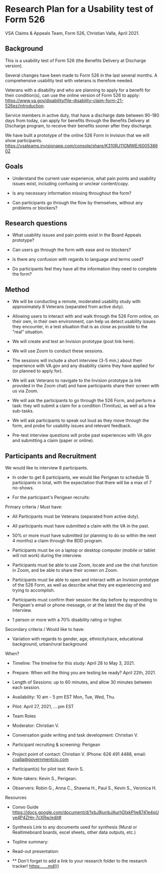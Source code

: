 Research Plan for a Usability test of Form 526 
===============================================

VSA Claims & Appeals Team, Form 526, Christian Valla, April 2021.

Background
----------

This is a usability test of Form 526 (the Benefits Delivery at Discharge version). 

Several changes have been made to Form 526 in the last several months. A comprehensive usability test with veterans is therefore needed. 

Veterans with a disability and who are planning to apply for a benefit for their condition(s), can use the online version of Form 526 to apply: <https://www.va.gov/disability/file-disability-claim-form-21-526ez/introduction>. 

Service members in active duty, that have a discharge date between 90-180 days from today, can apply for benefits through the Benefits Delivery at Discharge program, to receive their benefits sooner after they discharge. 

We have built a prototype of the online 526 Form in Invision that we will show participants. <https://vsateams.invisionapp.com/console/share/K310RJ11GMWE/600538602>

Goals
-----

-   Understand the current user experience, what pain points and usability issues exist, including confusing or unclear content/copy. 

-   Is any necessary information missing throughout the form?

-   Can participants go through the flow by themselves, without any problems or blockers? 

Research questions
------------------

-   What usability issues and pain points exist in the Board Appeals prototype?

-   Can users go through the form with ease and no blockers?

-   Is there any confusion with regards to language and terms used? 

-   Do participants feel they have all the information they need to complete the form?

Method  
--------

-   We will be conducting a remote, moderated usability study with approximately 8 Veterans (separated from active duty).

-   Allowing users to interact with and walk through the 526 Form online, on their own, in their own environment, can help us detect usability issues they encounter, in a test situation that is as close as possible to the "real" situation.  

-   We will create and test an Invision prototype (post link here). 

-   We will use Zoom to conduct these sessions.

-   The sessions will include a short interview (3-5 min.) about their experience with VA.gov and any disability claims they have applied for (or planned to apply for). 

-   We will ask Veterans to navigate to the Invision prototype (a link provided in the Zoom chat) and have participants share their screen with us via Zoom.

-   We will ask the participants to go through the 526 Form, and perform a task: they will submit a claim for a condition (Tinnitus), as well as a few sub-tasks. 

-   We will ask participants to speak out loud as they move through the form, and probe for usability issues and relevant feedback. 

-   Pre-test interview questions will probe past experiences with VA.gov and submitting a claim (paper or online). 

Participants and Recruitment
----------------------------

We would like to interview 8 participants.

-   In order to get 8 participants, we would like Perigean to schedule 15 participants in total, with the expectation that there will be a max of 7 no-shows.

-   For the participant's Perigean recruits:

Primary criteria / Must have: 

-   All Participants must be Veterans (separated from active duty). 

-   All participants must have submitted a claim with the VA in the past.

-   50% or more must have submitted (or planning to do so within the next 4 months) a claim through the BDD program. 

-   Participants must be on a laptop or desktop computer (mobile or tablet will not work) during the interview.

-   Participants must be able to use Zoom, locate and use the chat function in Zoom, and be able to share their screen on Zoom.

-   Participants must be able to open and interact with an Invision prototype of the 526 Form, as well as describe what they are experiencing and trying to accomplish. 

-   Participants must confirm their session the day before by responding to Perigean's email or phone message, or at the latest the day of the interview.   

-   1 person or more with a 70% disability rating or higher. 

Secondary criteria / Would like to have: 

-   Variation with regards to gender, age, ethnicity/race, educational background, urban/rural background 

When?

-   Timeline: The timeline for this study: April 28 to May 3, 2021.

-   Prepare: When will the thing you are testing be ready? April 22th, 2021.

-   Length of Sessions: up to 60 minutes, and allow 30 minutes between each session. 

-   Availability: 10 am - 5 pm EST Mon, Tue, Wed, Thu.

-   Pilot: April 27, 2021, ....pm EST

-   Team Roles

-   Moderator: Christian V.

-   Conversation guide writing and task development: Christian V.

-   Participant recruiting & screening: Perigean

-   Project point of contact: Christian V. (Phone: 626 491 4488, email: cvalla@governmentcio.com

-   Participant(s) for pilot test: Kevin S.

-   Note-takers: Kevin S., Perigean.

-   Observers: Robin G., Anna C., Shawna H., Paul S., Kevin S., Veronica H.

Resources

-   Convo Guide\
    <https://docs.google.com/document/d/1xbJ8junbJAurhDlxkPIje8741e4pUye4P4ZHn-7cXRw/edit#>

-   Synthesis Link to any documents used for synthesis (Mural or Realtimeboard boards, excel sheets, other data outputs, etc.)

-   Topline summary:

-   Read-out presentation:

-   ** Don't forget to add a link to your research folder to the research tracker! [https:......md](https://github.com/department-of-veterans-affairs/va.gov-team/blob/master/platform/research/research-history.md)]()
